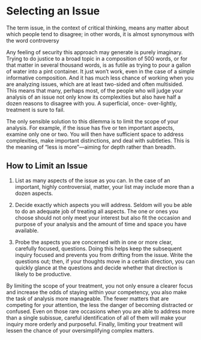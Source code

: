 # Selecting an Issue

The term issue, in the context of critical thinking, means any matter about which people tend to disagree; in other words, it is almost synonymous with the word controversy 

Any feeling of security this approach may generate is purely imaginary. Trying to do justice to a broad topic in a composition of 500 words, or for that matter in several thousand words, is as futile as trying to pour a gallon of water into a pint container. It just won’t work, even in the case of a simple informative composition. And it has much less chance of working when you are analyzing issues, which are at least two-sided and often multisided. This means that many, perhaps most, of the people who will judge your analysis of an issue not only know its complexities but also have half a dozen reasons to disagree with you. A superficial, once- over-lightly, treatment is sure to fail. 

The only sensible solution to this dilemma is to limit the scope of your analysis. For example, if the issue has five or ten important aspects, examine only one or two. You will then have sufficient space to address complexities, make important distinctions, and deal with subtleties. This is the meaning of “less is more”—aiming for depth rather than breadth. 

## How to Limit an Issue 

1. List as many aspects of the issue as you can. In the case of an important, highly controversial, matter, your list may include more than a dozen aspects. 

2. Decide exactly which aspects you will address. Seldom will you be able to do an adequate job of treating all aspects. The one or ones you choose should not only meet your interest but also fit the occasion and purpose of your analysis and the amount of time and space you have available. 

3. Probe the aspects you are concerned with in one or more clear, carefully focused, questions. Doing this helps keep the subsequent inquiry focused and prevents you from drifting from the issue. Write the questions out; then, if your thoughts move in a certain direction, you can quickly glance at the questions and decide whether that direction is likely to be productive. 

By limiting the scope of your treatment, you not only ensure a clearer focus and increase the odds of staying within your competency, you also make the task of analysis more manageable. The fewer matters that are competing for your attention, the less the danger of becoming distracted or confused. Even on those rare occasions when you are able to address more than a single subissue, careful identification of all of them will make your inquiry more orderly and purposeful. Finally, limiting your treatment will lessen the chance of your oversimplifying complex matters.

